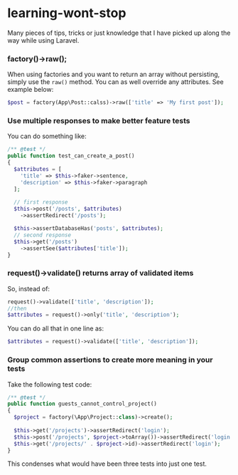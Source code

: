 # learning-wont-stop
Many pieces of tips, tricks or just knowledge that I have picked up along the way while using Laravel.

### factory()->raw();

When using factories and you want to return an array without persisting, simply use the `raw()` method. You can as well override any attributes. See example below:

```php
$post = factory(App\Post::calss)->raw(['title' => 'My first post']);
```

### Use multiple responses to make better feature tests

You can do something like:

```php
/** @test */
public function test_can_create_a_post()
{
  $attributes = [
    'title' => $this->faker->sentence,
    'description' => $this->faker->paragraph
  ];
	
  // first response
  $this->post('/posts', $attributes)
    ->assertRedirect('/posts');

  $this->assertDatabaseHas('posts', $attributes);
  // second response
  $this->get('/posts')
    ->assertSee($attributes['title']);
}
```

### request()->validate() returns array of validated items

So, instead of:

```php
request()->validate(['title', 'description']);
//then
$attributes = request()->only('title', 'description');
```

You can do all that in one line as:

```php
$attributes = request()->validate(['title', 'description']);
```

### Group common assertions to create more meaning in your tests
Take the following test code:

```php
/** @test */
public function guests_cannot_control_project()
{
  $project = factory(\App\Project::class)->create();
  
  $this->get('/projects')->assertRedirect('login');
  $this->post('/projects', $project->toArray())->assertRedirect('login');
  $this->get('/projects/' . $project->id)->assertRedirect('login');
}
```

This condenses what would have been three tests into just one test. 

